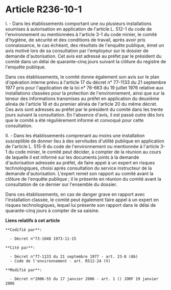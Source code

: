 # Article R236-10-1

I. - Dans les établissements comportant une ou plusieurs installations soumises à autorisation en application de l'article L.
512-1 du code de l'environnement ou mentionnées à l'article 3-1 du code minier, le comité d'hygiène, de sécurité et des
conditions de travail, après avoir pris connaissance, le cas échéant, des résultats de l'enquête publique, émet un avis
motivé lors de sa consultation par l'employeur sur le dossier de demande d'autorisation. Cet avis est adressé au préfet par
le président du comité dans un délai de quarante-cinq jours suivant la clôture du registre de l'enquête publique.

Dans ces établissements, le comité donne également son avis sur le plan d'opération interne prévu à l'article 17 du décret n°
77-1133 du 21 septembre 1977 pris pour l'application de la loi n° 76-663 du 19 juillet 1976 relative aux installations
classées pour la protection de l'environnement, ainsi que sur la teneur des informations transmises au préfet en application
du deuxième alinéa de l'article 18 et du premier alinéa de l'article 20 du même décret. Ces avis sont adressés au préfet par
le président du comité dans les trente jours suivant la consultation. En l'absence d'avis, il est passé outre dès lors que le
comité a été régulièrement informé et convoqué pour cette consultation.

II. - Dans les établissements comprenant au moins une installation susceptible de donner lieu à des servitudes d'utilité
publique en application de l'article L. 515-8 du code de l'environnement ou mentionnée à l'article 3-1 du code minier, le
comité peut décider, à compter de la réunion au cours de laquelle il est informé sur les documents joints à la demande
d'autorisation adressée au préfet, de faire appel à un expert en risques technologiques, choisi après consultation du service
instructeur de la demande d'autorisation. L'expert remet son rapport au comité avant la clôture de l'enquête publique ; il le
présente en réunion du comité avant la consultation de ce dernier sur l'ensemble du dossier.

Dans ces établissements, en cas de danger grave en rapport avec l'installation classée, le comité peut également faire appel
à un expert en risques technologiques, lequel lui présente son rapport dans le délai de quarante-cinq jours à compter de sa
saisine.

**Liens relatifs à cet article**

	**Codifié par**:

	  - Décret n°73-1048 1973-11-15

	**Cité par**:

	  - Décret n°77-1133 du 21 septembre 1977 - art. 23-8 (Ab)
	  - Code de l'environnement - art. R512-24 (V)

	**Modifié par**:

	  - Décret n°2006-55 du 17 janvier 2006 - art. 1 () JORF 19 janvier 2006
